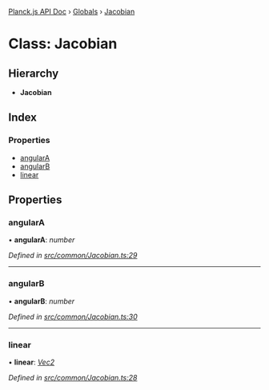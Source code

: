[Planck.js API Doc](../README.md) › [Globals](../globals.md) › [Jacobian](jacobian.md)

# Class: Jacobian

## Hierarchy

* **Jacobian**

## Index

### Properties

* [angularA](jacobian.md#angulara)
* [angularB](jacobian.md#angularb)
* [linear](jacobian.md#linear)

## Properties

###  angularA

• **angularA**: *number*

*Defined in [src/common/Jacobian.ts:29](https://github.com/shakiba/planck.js/blob/acc3bd8/src/common/Jacobian.ts#L29)*

___

###  angularB

• **angularB**: *number*

*Defined in [src/common/Jacobian.ts:30](https://github.com/shakiba/planck.js/blob/acc3bd8/src/common/Jacobian.ts#L30)*

___

###  linear

• **linear**: *[Vec2](vec2.md)*

*Defined in [src/common/Jacobian.ts:28](https://github.com/shakiba/planck.js/blob/acc3bd8/src/common/Jacobian.ts#L28)*
